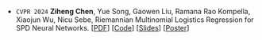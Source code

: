 - ``CVPR 2024`` **Ziheng Chen**, Yue Song, Gaowen Liu, Ramana Rao Kompella, Xiaojun Wu, Nicu Sebe, Riemannian Multinomial Logistics Regression for SPD Neural Networks. 
[[PDF](https://arxiv.org/abs/2305.11288)] 
[[Code](https://github.com/GitZH-Chen/SPDMLR)]
[[Slides](https://github.com/GitZH-Chen/SPDMLR/blob/main/CVPR24_SPDMLR_PPT.pdf)] 
[[Poster](https://github.com/GitZH-Chen/SPDMLR/blob/main/CVPR24_SPDMLR_Poster.pdf)]
